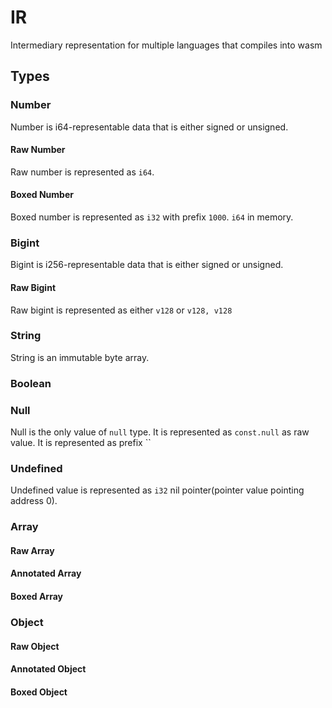 # IR

Intermediary representation for multiple languages that compiles into wasm

## Types

### Number

Number is i64-representable data that is either signed or unsigned.

#### Raw Number

Raw number is represented as `i64`. 

#### Boxed Number

Boxed number is represented as `i32` with prefix `1000`. `i64` in memory.

### Bigint

Bigint is i256-representable data that is either signed or unsigned.

#### Raw Bigint

Raw bigint is represented as either `v128` or `v128, v128`

### String

String is an immutable byte array. 

### Boolean

### Null

Null is the only value of `null` type. It is represented as `const.null` as raw value. It is represented as prefix ``

### Undefined

Undefined value is represented as `i32` nil pointer(pointer value pointing address 0).

### Array

#### Raw Array

#### Annotated Array

#### Boxed Array

### Object

#### Raw Object

#### Annotated Object

#### Boxed Object